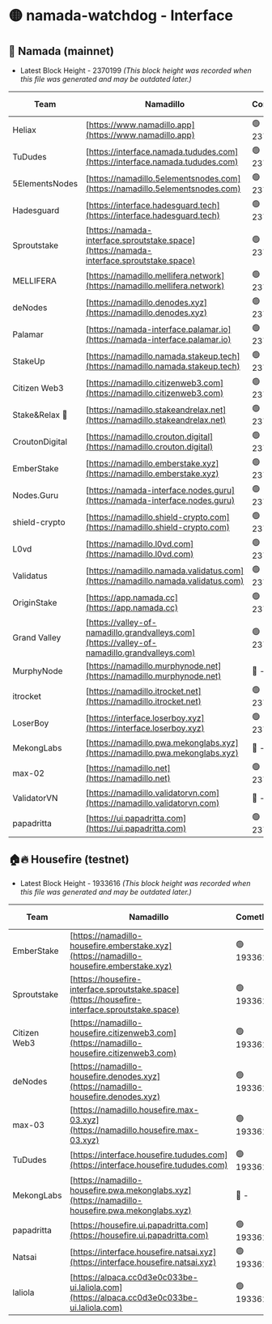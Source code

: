 # 🟡 namada-watchdog - Interface

## 🚀 Namada (mainnet)
- Latest Block Height - 2370199 *(This block height was recorded when this file was generated and may be outdated later.)*

| Team | Namadillo | CometBFT | Indexer | MASP Indexer |
|-|-|-|-|-|
| Heliax | [https://www.namadillo.app](https://www.namadillo.app) | 🟢 2370178 | 🟢 2370178 | 🟢 2370178 |
| TuDudes | [https://interface.namada.tududes.com](https://interface.namada.tududes.com) | 🟢 2370178 | 🟢 2370178 | 🟢 2370178 |
| 5ElementsNodes | [https://namadillo.5elementsnodes.com](https://namadillo.5elementsnodes.com) | 🟢 2370179 | 🟢 2370179 | 🟢 2370179 |
| Hadesguard | [https://interface.hadesguard.tech](https://interface.hadesguard.tech) | 🟢 2370180 | 🟢 2370180 | 🟢 2370180 |
| Sproutstake | [https://namada-interface.sproutstake.space](https://namada-interface.sproutstake.space) | 🟢 2370180 | 🟢 2370180 | 🟢 2370180 |
| MELLIFERA | [https://namadillo.mellifera.network](https://namadillo.mellifera.network) | 🟢 2370181 | 🟢 2370181 | 🟢 2370181 |
| deNodes | [https://namadillo.denodes.xyz](https://namadillo.denodes.xyz) | 🟢 2370182 | 🟢 2370182 | 🟢 2370182 |
| Palamar | [https://namada-interface.palamar.io](https://namada-interface.palamar.io) | 🟢 2370183 | 🟢 2370183 | 🟢 2370183 |
| StakeUp | [https://namadillo.namada.stakeup.tech](https://namadillo.namada.stakeup.tech) | 🟢 2370184 | 🟢 2370184 | 🟢 2370184 |
| Citizen Web3 | [https://namadillo.citizenweb3.com](https://namadillo.citizenweb3.com) | 🟢 2370185 | 🟢 2370184 | 🟢 2370185 |
| Stake&Relax 🦥 | [https://namadillo.stakeandrelax.net](https://namadillo.stakeandrelax.net) | 🟢 2370186 | 🟢 2370186 | 🟢 2370185 |
| CroutonDigital | [https://namadillo.crouton.digital](https://namadillo.crouton.digital) | 🟢 2370186 | 🟢 2370186 | 🟢 2370187 |
| EmberStake | [https://namadillo.emberstake.xyz](https://namadillo.emberstake.xyz) | 🟢 2370187 | 🟢 2370187 | 🟢 2370187 |
| Nodes.Guru | [https://namada-interface.nodes.guru](https://namada-interface.nodes.guru) | 🟢 2370188 | 🟢 2370188 | 🟢 2370187 |
| shield-crypto | [https://namadillo.shield-crypto.com](https://namadillo.shield-crypto.com) | 🟢 2370188 | 🟢 2370188 | 🟢 2370189 |
| L0vd | [https://namadillo.l0vd.com](https://namadillo.l0vd.com) | 🟢 2370190 | 🟢 2370189 | 🟢 2370189 |
| Validatus | [https://namadillo.namada.validatus.com](https://namadillo.namada.validatus.com) | 🟢 2370191 | 🟢 2370190 | 🟢 2370190 |
| OriginStake | [https://app.namada.cc](https://app.namada.cc) | 🟢 2370191 | 🟢 2370191 | 🟢 2370191 |
| Grand Valley | [https://valley-of-namadillo.grandvalleys.com](https://valley-of-namadillo.grandvalleys.com) | 🟢 2370192 | 🟢 2370192 | 🟢 2370192 |
| MurphyNode | [https://namadillo.murphynode.net](https://namadillo.murphynode.net) | 🔴 - | 🔴 - | 🔴 - |
| itrocket | [https://namadillo.itrocket.net](https://namadillo.itrocket.net) | 🟢 2370195 | 🟢 2370194 | 🟢 2370194 |
| LoserBoy | [https://interface.loserboy.xyz](https://interface.loserboy.xyz) | 🟢 2370195 | 🟢 2370195 | 🟢 2370195 |
| MekongLabs | [https://namadillo.pwa.mekonglabs.xyz](https://namadillo.pwa.mekonglabs.xyz) | 🔴 - | 🔴 - | 🔴 - |
| max-02 | [https://namadillo.net](https://namadillo.net) | 🟢 2370196 | 🟢 2370196 | 🟢 2370196 |
| ValidatorVN | [https://namadillo.validatorvn.com](https://namadillo.validatorvn.com) | 🔴 - | 🔴 - | 🔴 - |
| papadritta | [https://ui.papadritta.com](https://ui.papadritta.com) | 🟢 2370199 | 🟢 2370199 | 🟢 2370199 |

## 🏠🔥 Housefire (testnet)
- Latest Block Height - 1933616 *(This block height was recorded when this file was generated and may be outdated later.)*

| Team | Namadillo | CometBFT | Indexer | MASP Indexer |
|-|-|-|-|-|
| EmberStake | [https://namadillo-housefire.emberstake.xyz](https://namadillo-housefire.emberstake.xyz) | 🟢 1933610 | 🟢 1933610 | 🟢 1933610 |
| Sproutstake | [https://housefire-interface.sproutstake.space](https://housefire-interface.sproutstake.space) | 🟢 1933611 | 🟢 1933611 | 🟢 1933611 |
| Citizen Web3 | [https://namadillo-housefire.citizenweb3.com](https://namadillo-housefire.citizenweb3.com) | 🟢 1933612 | 🔴 1887621 | 🟢 1933612 |
| deNodes | [https://namadillo-housefire.denodes.xyz](https://namadillo-housefire.denodes.xyz) | 🟢 1933612 | 🔴 1890250 | 🟢 1933612 |
| max-03 | [https://namadillo.housefire.max-03.xyz](https://namadillo.housefire.max-03.xyz) | 🟢 1933613 | 🟢 1933613 | 🟢 1933613 |
| TuDudes | [https://interface.housefire.tududes.com](https://interface.housefire.tududes.com) | 🟢 1933614 | 🔴 1896505 | 🟢 1933614 |
| MekongLabs | [https://namadillo-housefire.pwa.mekonglabs.xyz](https://namadillo-housefire.pwa.mekonglabs.xyz) | 🔴 - | 🔴 - | 🔴 - |
| papadritta | [https://housefire.ui.papadritta.com](https://housefire.ui.papadritta.com) | 🟢 1933614 | 🟢 1933614 | 🟢 1933614 |
| Natsai | [https://interface.housefire.natsai.xyz](https://interface.housefire.natsai.xyz) | 🟢 1933615 | 🟢 1933615 | 🟢 1933615 |
| laliola | [https://alpaca.cc0d3e0c033be-ui.laliola.com](https://alpaca.cc0d3e0c033be-ui.laliola.com) | 🟢 1933616 | 🟢 1933616 | 🟢 1933616 |

